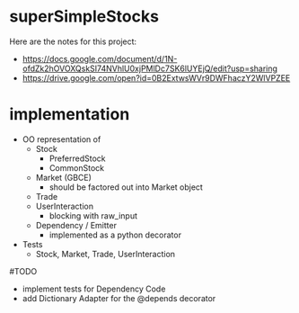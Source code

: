# superSimpleStocks

Here are the notes for this project: 
 - https://docs.google.com/document/d/1N-ofdZk2hOVOXQskSI74NVhlU0xjPMlDc7SK6lUYEjQ/edit?usp=sharing
 - https://drive.google.com/open?id=0B2ExtwsWVr9DWFhaczY2WlVPZEE
 
# implementation
 - OO representation of 
   - Stock
     - PreferredStock
     - CommonStock
   - Market (GBCE)
     - should be factored out into Market object
   - Trade
   - UserInteraction
     - blocking with raw_input
   - Dependency / Emitter
     - implemented as a python decorator
 - Tests
   - Stock, Market, Trade, UserInteraction
   
 #TODO
 - implement tests for Dependency Code
 - add Dictionary Adapter for the @depends decorator
